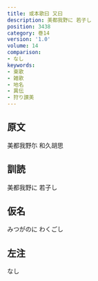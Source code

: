 ```yaml
---
title: 或本歌曰 又曰
description: 美都我野に 若子し
position: 3438
category: 巻14
version: '1.0'
volume: 14
comparison:
- なし
keywords:
- 東歌
- 雑歌
- 地名
- 異伝
- 狩り讃美
---
```


## 原文

美都我野尓 和久胡思

## 訓読

美都我野に 若子し

## 仮名

みつがのに わくごし

## 左注

なし
